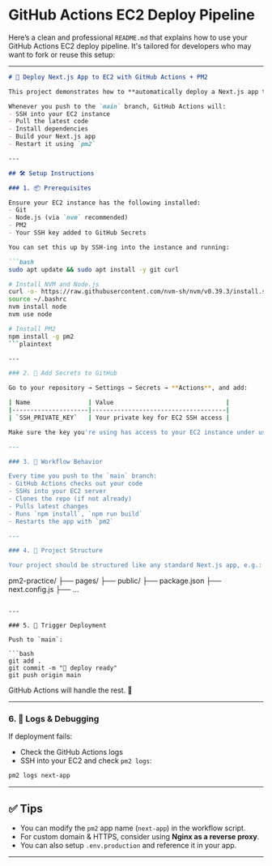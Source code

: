 # GitHub Actions EC2 Deploy Pipeline

Here’s a clean and professional `README.md` that explains how to use your GitHub Actions EC2 deploy pipeline. It's tailored for developers who may want to fork or reuse this setup:

---

```markdown
# 🚀 Deploy Next.js App to EC2 with GitHub Actions + PM2

This project demonstrates how to **automatically deploy a Next.js app to an EC2 instance** using GitHub Actions and **PM2** for process management.

Whenever you push to the `main` branch, GitHub Actions will:
- SSH into your EC2 instance
- Pull the latest code
- Install dependencies
- Build your Next.js app
- Restart it using `pm2`

---

## 🛠️ Setup Instructions

### 1. 📦 Prerequisites

Ensure your EC2 instance has the following installed:
- Git
- Node.js (via `nvm` recommended)
- PM2
- Your SSH key added to GitHub Secrets

You can set this up by SSH-ing into the instance and running:

```bash
sudo apt update && sudo apt install -y git curl

# Install NVM and Node.js
curl -o- https://raw.githubusercontent.com/nvm-sh/nvm/v0.39.3/install.sh | bash
source ~/.bashrc
nvm install node
nvm use node

# Install PM2
npm install -g pm2
```plaintext

---

### 2. 🔐 Add Secrets to GitHub

Go to your repository → Settings → Secrets → **Actions**, and add:

| Name                | Value                               |
|---------------------|-------------------------------------|
| `SSH_PRIVATE_KEY`   | Your private key for EC2 SSH access |

Make sure the key you're using has access to your EC2 instance under user `ubuntu`.

---

### 3. 🔁 Workflow Behavior

Every time you push to the `main` branch:
- GitHub Actions checks out your code
- SSHs into your EC2 server
- Clones the repo (if not already)
- Pulls latest changes
- Runs `npm install`, `npm run build`
- Restarts the app with `pm2`

---

### 4. 📁 Project Structure

Your project should be structured like any standard Next.js app, e.g.:

```

pm2-practice/
├── pages/
├── public/
├── package.json
├── next.config.js
├── ...

```

---

### 5. 🧪 Trigger Deployment

Push to `main`:

```bash
git add .
git commit -m "🚀 deploy ready"
git push origin main
```

GitHub Actions will handle the rest. 🎉

---

### 6. 🧰 Logs & Debugging

If deployment fails:

- Check the GitHub Actions logs
- SSH into your EC2 and check `pm2 logs`:

```bash
pm2 logs next-app
```

---

## ✅ Tips

- You can modify the `pm2` app name (`next-app`) in the workflow script.
- For custom domain & HTTPS, consider using **Nginx as a reverse proxy**.
- You can also setup `.env.production` and reference it in your app.

---
